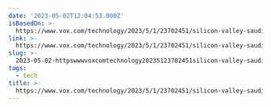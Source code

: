 ```yaml
---
date: '2023-05-02T12:04:53.000Z'
isBasedOn: >-
  https://www.vox.com/technology/2023/5/1/23702451/silicon-valley-saudi-money-khashoggi
link: >-
  https://www.vox.com/technology/2023/5/1/23702451/silicon-valley-saudi-money-khashoggi
slug: >-
  2023-05-02-httpswwwvoxcomtechnology20235123702451silicon-valley-saudi-money-khashoggi
tags:
  - tech
title: >-
  https://www.vox.com/technology/2023/5/1/23702451/silicon-valley-saudi-money-khashoggi
---
```


